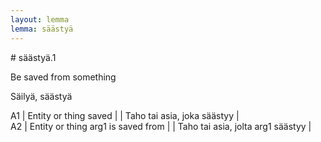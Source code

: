 ```yaml
---
layout: lemma
lemma: säästyä
---
```


<div class="sense">
# <span class="sensename">säästyä.1</span>

<span class="description">Be saved from something</span>

<span class="description">Säilyä, säästyä</span>

A1 | Entity or thing saved |   | Taho tai asia, joka säästyy |  
A2 | Entity or thing arg1 is saved from |   | Taho tai asia, jolta arg1 säästyy |  

</div>

